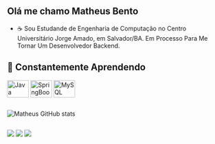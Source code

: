 ## Olá me chamo Matheus Bento

- ☕ Sou Estudande de Engenharia de Computação no Centro Universitário Jorge Amado, em Salvador/BA. Em Processo Para Me Tornar Um Desenvolvedor Backend.



## 🚧 Constantemente Aprendendo

<div style="display: inline_block">
  <img align="center" alt="Java" height="40" width="50" src="https://cdn.jsdelivr.net/gh/devicons/devicon/icons/java/java-original.svg" />
  <img align="center" alt="SpringBoot" height="40" width="50" src="https://cdn.jsdelivr.net/gh/devicons/devicon@latest/icons/spring/spring-original.svg" />
  <img align="center" alt="MySQL" height="40" width="50" src="https://cdn.jsdelivr.net/gh/devicons/devicon@latest/icons/mysql/mysql-original.svg" />
  
          
       
          
          
  
          


##
  

![Matheus GitHub stats](https://github-readme-stats.vercel.app/api?username=MatheusBentoP&show_icons=true&theme=algolia)


##

<div> 
  <a href="https://www.instagram.com/matheus_bento26/" target="_blank"><img src="https://img.shields.io/badge/-Instagram-%23E4405F?style=for-the-badge&logo=instagram&logoColor=white" target="_blank"></a>
  <a href = "mailto: matheusbentopds@gmail.com"><img src="https://img.shields.io/badge/-Gmail-%23333?style=for-the-badge&logo=gmail&logoColor=white" target="_blank"></a>
  <a href="https://www.linkedin.com/in/matheus-bento-448732288/" target="_blank"><img src="https://img.shields.io/badge/-LinkedIn-%230077B5?style=for-the-badge&logo=linkedin&logoColor=white" target="_blank"></a> 
  
</div>
<br><br>





  
